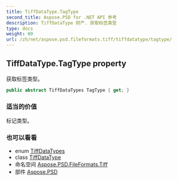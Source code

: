 ```yaml
---
title: TiffDataType.TagType
second_title: Aspose.PSD for .NET API 参考
description: TiffDataType 财产. 获取标签类型
type: docs
weight: 80
url: /zh/net/aspose.psd.fileformats.tiff/tiffdatatype/tagtype/
---
```

## TiffDataType.TagType property

获取标签类型。

```csharp
public abstract TiffDataTypes TagType { get; }
```

### 适当的价值

标记类型。

### 也可以看看

* enum [TiffDataTypes](../../../aspose.psd.fileformats.tiff.enums/tiffdatatypes/)
* class [TiffDataType](../)
* 命名空间 [Aspose.PSD.FileFormats.Tiff](../../tiffdatatype/)
* 部件 [Aspose.PSD](../../../)


